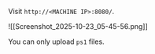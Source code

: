 Visit `http://<MACHINE IP>:8080/`.

![[Screenshot_2025-10-23_05-45-56.png]]

You can only upload  `ps1` files.

